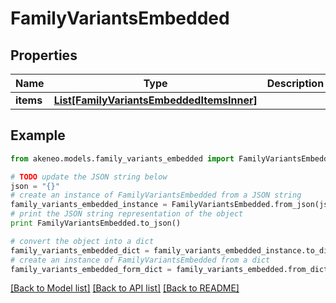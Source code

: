 # FamilyVariantsEmbedded


## Properties
Name | Type | Description | Notes
------------ | ------------- | ------------- | -------------
**items** | [**List[FamilyVariantsEmbeddedItemsInner]**](FamilyVariantsEmbeddedItemsInner.md) |  | [optional] 

## Example

```python
from akeneo.models.family_variants_embedded import FamilyVariantsEmbedded

# TODO update the JSON string below
json = "{}"
# create an instance of FamilyVariantsEmbedded from a JSON string
family_variants_embedded_instance = FamilyVariantsEmbedded.from_json(json)
# print the JSON string representation of the object
print FamilyVariantsEmbedded.to_json()

# convert the object into a dict
family_variants_embedded_dict = family_variants_embedded_instance.to_dict()
# create an instance of FamilyVariantsEmbedded from a dict
family_variants_embedded_form_dict = family_variants_embedded.from_dict(family_variants_embedded_dict)
```
[[Back to Model list]](../README.md#documentation-for-models) [[Back to API list]](../README.md#documentation-for-api-endpoints) [[Back to README]](../README.md)


